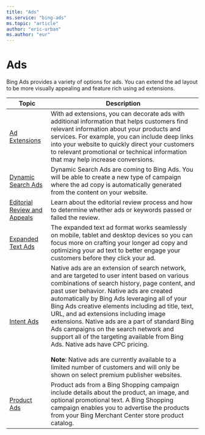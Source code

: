 ```yaml
---
title: "Ads"
ms.service: "bing-ads"
ms.topic: "article"
author: "eric-urban"
ms.author: "eur"
---
```

# Ads
Bing Ads provides a variety of options for ads. You can extend the ad layout to be more visually appealing and feature rich using ad extensions.

|Topic|Description|
|---------|---------|
|[Ad Extensions](../guides/ad-extensions.md)|With ad extensions, you can decorate ads with additional information that helps customers find relevant information about your products and services. For example, you can include deep links into your website to quickly direct your customers to relevant promotional or technical information that may help increase conversions.|
|[Dynamic Search Ads](../guides/dynamic-search-ads.md)|Dynamic Search Ads are coming to Bing Ads. You will be able to create a new type of campaign where the ad copy is automatically generated from the content on your website.|
|[Editorial Review and Appeals](../guides/editorial-review-appeals.md)|Learn about the editorial review process and how to determine whether ads or keywords passed or failed the review.|
|[Expanded Text Ads](../guides/expanded-text-ads.md)|The expanded text ad format works seamlessly on mobile, tablet and desktop devices so you can focus more on crafting your longer ad copy and optimizing your ad text to better engage your customers before they click your ad.|
|[Intent Ads](../guides/intent-ads.md)|Native ads are an extension of search network, and are targeted to user intent based on various combinations of search history, page content, and past user behavior. Native ads are created automatically by Bing Ads leveraging all of your Bing Ads creative elements including ad title, text, URL, and ad extensions including image extensions. Native ads are a part of standard Bing Ads campaigns on the search network and support all of the targeting available from Bing Ads. Native ads have CPC pricing.<br/><br/>**Note**: Native ads are currently available to a limited number of customers and will only be shown on select premium publisher websites.|
|[Product Ads](../guides/product-ads.md)| Product ads from a Bing Shopping campaign include details about the product, an image, and optional promotional text. A Bing Shopping campaign enables you to advertise the products from your Bing Merchant Center store product catalog.|
